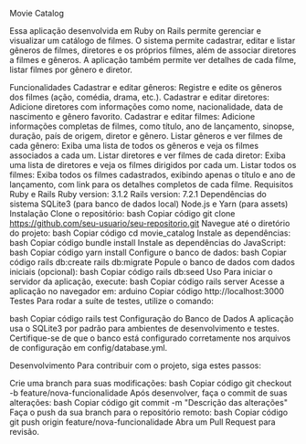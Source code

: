 Movie Catalog

Essa aplicação desenvolvida em Ruby on Rails permite gerenciar e visualizar um catálogo de filmes. O sistema permite cadastrar, editar e listar gêneros de filmes, diretores e os próprios filmes, além de associar diretores a filmes e gêneros. A aplicação também permite ver detalhes de cada filme, listar filmes por gênero e diretor.

Funcionalidades
Cadastrar e editar gêneros: Registre e edite os gêneros dos filmes (ação, comédia, drama, etc.).
Cadastrar e editar diretores: Adicione diretores com informações como nome, nacionalidade, data de nascimento e gênero favorito.
Cadastrar e editar filmes: Adicione informações completas de filmes, como título, ano de lançamento, sinopse, duração, país de origem, diretor e gênero.
Listar gêneros e ver filmes de cada gênero: Exiba uma lista de todos os gêneros e veja os filmes associados a cada um.
Listar diretores e ver filmes de cada diretor: Exiba uma lista de diretores e veja os filmes dirigidos por cada um.
Listar todos os filmes: Exiba todos os filmes cadastrados, exibindo apenas o título e ano de lançamento, com link para os detalhes completos de cada filme.
Requisitos
Ruby e Rails
Ruby version: 3.1.2
Rails version: 7.2.1
Dependências do sistema
SQLite3 (para banco de dados local)
Node.js e Yarn (para assets)
Instalação
Clone o repositório:
bash
Copiar código
git clone https://github.com/seu-usuario/seu-repositorio.git
Navegue até o diretório do projeto:
bash
Copiar código
cd movie_catalog
Instale as dependências:
bash
Copiar código
bundle install
Instale as dependências do JavaScript:
bash
Copiar código
yarn install
Configure o banco de dados:
bash
Copiar código
rails db:create
rails db:migrate
Popule o banco de dados com dados iniciais (opcional):
bash
Copiar código
rails db:seed
Uso
Para iniciar o servidor da aplicação, execute:
bash
Copiar código
rails server
Acesse a aplicação no navegador em:
arduino
Copiar código
http://localhost:3000
Testes
Para rodar a suíte de testes, utilize o comando:

bash
Copiar código
rails test
Configuração do Banco de Dados
A aplicação usa o SQLite3 por padrão para ambientes de desenvolvimento e testes. Certifique-se de que o banco está configurado corretamente nos arquivos de configuração em config/database.yml.

Desenvolvimento
Para contribuir com o projeto, siga estes passos:

Crie uma branch para suas modificações:
bash
Copiar código
git checkout -b feature/nova-funcionalidade
Após desenvolver, faça o commit de suas alterações:
bash
Copiar código
git commit -m "Descrição das alterações"
Faça o push da sua branch para o repositório remoto:
bash
Copiar código
git push origin feature/nova-funcionalidade
Abra um Pull Request para revisão.
